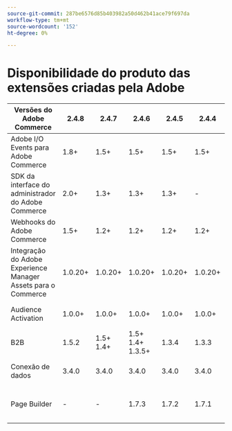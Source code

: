 ```yaml
---
source-git-commit: 287be6576d85b403982a50d462b41ace79f697da
workflow-type: tm+mt
source-wordcount: '152'
ht-degree: 0%

---
```

# Disponibilidade do produto das extensões criadas pela Adobe


<table style="table-layout:auto">
  <thead>
    <tr>
      <th>Versões do Adobe Commerce</th>
      <th>2.4.8</th>
      <th>2.4.7</th>
      <th>2.4.6</th>
      <th>2.4.5</th>
      <th>2.4.4</th>
      <th></th>
    </tr>
  </thead>
  <tbody>
      <tr>
          <td>Adobe I/O Events para Adobe Commerce</td>
          <td>1.8+</td>
          <td>1.5+</td>
          <td>1.5+</td>
          <td>1.5+</td>
          <td>1.5+</td>
          <td>
              <a href="https://developer.adobe.com/commerce/extensibility/events/installation/">Compositor</a><br/>
              <a href="https://developer.adobe.com/commerce/extensibility/events/release-notes/">Notas de versão</a><br/>
          </td>
      </tr>
      <tr>
          <td>SDK da interface do administrador do Adobe Commerce</td>
          <td>2.0+</td>
          <td>1.3+</td>
          <td>1.3+</td>
          <td>1.3+</td>
          <td>-</td>
          <td>
              <a href="https://developer.adobe.com/commerce/extensibility/admin-ui-sdk/installation/">Compositor</a><br/>
              <a href="https://developer.adobe.com/commerce/extensibility/admin-ui-sdk/release-notes/">Notas de versão</a><br/>
          </td>
      </tr>
      <tr>
          <td>Webhooks do Adobe Commerce</td>
          <td>1.5+</td>
          <td>1.2+</td>
          <td>1.2+</td>
          <td>1.2+</td>
          <td>1.2+</td>
          <td>
              <a href="https://developer.adobe.com/commerce/extensibility/webhooks/installation/">Compositor</a><br/>
              <a href="https://developer.adobe.com/commerce/extensibility/webhooks/release-notes/">Notas de versão</a><br/>
          </td>
      </tr>
      <tr>
          <td>Integração do Adobe Experience Manager Assets para o Commerce</td>
          <td>1.0.20+</td>
          <td>1.0.20+</td>
          <td>1.0.20+</td>
          <td>1.0.20+</td>
          <td>1.0.20+</td>
          <td>
              <a href="https://experienceleague.adobe.com/pt-br/docs/commerce-admin/content-design/aem-asset-management/getting-started/aem-assets-configure-commerce">Compositor</a><br/>
              <a href="https://experienceleague.adobe.com/pt-br/docs/commerce-admin/content-design/aem-asset-management/aem-assets-release-notes">Notas de versão</a><br/>
          </td>
      </tr>
      <tr>
          <td>Audience Activation</td>
          <td>1.0.0+</td>
          <td>1.0.0+</td>
          <td>1.0.0+</td>
          <td>1.0.0+</td>
          <td>1.0.0+</td>
          <td>
              <a href="https://commercemarketplace.adobe.com/magento-audiences.html">Marketplace</a><br/>
              <a href="https://experienceleague.adobe.com/pt-br/docs/commerce-admin/customers/audience-activation#release-notes">Notas de versão</a><br/>
          </td>
      </tr>
      <tr>
          <td>B2B</td>
          <td>1.5.2</td>
          <td>1.5+<br /> 1.4+</td>
          <td>1.5+<br /> 1.4+<br /> 1.3.5+</td>
          <td>1.3.4</td>
          <td>1.3.3</td>
          <td>
              <a href="https://experienceleague.adobe.com/pt-br/docs/commerce-admin/b2b/install">Compositor</a><br/>
              <a href="https://experienceleague.adobe.com/pt-br/docs/commerce-admin/b2b/release-notes">Notas de versão</a><br/>
          </td>
      </tr>
      <tr>
          <td>Conexão de dados</td>
          <td>3.4.0</td>
          <td>3.4.0</td>
          <td>3.4.0</td>
          <td>3.4.0</td>
          <td>3.4.0</td>
          <td>
              <a href="https://commercemarketplace.adobe.com/magento-experience-platform-connector.html">Marketplace</a><br/>
              <a href="https://experienceleague.adobe.com/pt-br/docs/commerce/data-connection/release-notes">Notas de versão</a><br/>
          </td>
      </tr>
      <tr>
          <td>Page Builder</td>
          <td>-</td>
          <td>-</td>
          <td>1.7.3</td>
          <td>1.7.2</td>
          <td>1.7.1</td>
          <td>
              <a href="https://experienceleague.adobe.com/pt-br/docs/commerce-admin/page-builder/guide-overview">Guia do Usuário</a><br/>
              <a href="https://experienceleague.adobe.com/pt-br/docs/commerce-admin/page-builder/release-notes">Notas de versão</a><br/>
          </td>
      </tr>
  </tbody>
</table>

